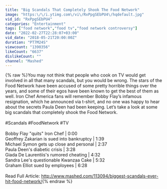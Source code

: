 ```yaml
---
title: "Big Scandals That Completely Shook The Food Network"
image: "https:\/\/i.ytimg.com\/vi\/RxPpgSEbPU4\/hqdefault.jpg"
vid_id: "RxPpgSEbPU4"
categories: "Entertainment"
tags: ["food network","food tv","food network controversy"]
date: "2022-02-27T22:28:07+03:00"
vid_date: "2018-05-21T20:00:00Z"
duration: "PT7M24S"
viewcount: "1390356"
likeCount: "6637"
dislikeCount: ""
channel: "Mashed"
---
```

{% raw %}You may not think that people who cook on TV would get involved in all that many scandals, but you would be wrong. The stars of the Food Network have been accused of some pretty horrible things over the years, and some of their egos have been known to get the best of them as well. Iron Chef America fans will remember Bobby Flay’s infamous resignation, which he announced via t-shirt, and no one was happy to hear about the secrets Paula Deen had been keeping. Let’s take a look at some big scandals that completely shook the Food Network.<br /><br />#Scandals #FoodNetwork #TV<br /><br />Bobby Flay &quot;quits&quot; Iron Chef | 0:00<br />Geoffrey Zakarian is sued into bankruptcy | 1:39<br />Michael Symon gets up close and personal | 2:37<br />Paula Deen's diabetic crisis | 3:28<br />Giada De Laurentiis's rumored cheating | 4:32<br />Sandra Lee's questionable Kwanzaa Cake | 5:32<br />Graham Elliot sued by employees | 6:28<br /><br />Read Full Article: <a rel="nofollow" target="blank" href="http://www.mashed.com/113094/biggest-scandals-ever-hit-food-network/">http://www.mashed.com/113094/biggest-scandals-ever-hit-food-network/</a>{% endraw %}
